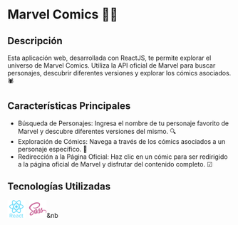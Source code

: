 <h1>Marvel Comics 🦸‍♂️</h1>

<h2>Descripción</h2> 

<p>Esta aplicación web, desarrollada con ReactJS, te permite explorar el universo de Marvel Comics. Utiliza la API oficial de Marvel para buscar personajes, descubrir diferentes versiones y explorar los cómics asociados. 🕷</p> 

<h2>Características Principales</h2> 
<ul>
  <li>Búsqueda de Personajes: Ingresa el nombre de tu personaje favorito de Marvel y descubre diferentes versiones del mismo. 🔍</li>
  <li>Exploración de Cómics: Navega a través de los cómics asociados a un personaje específico. 📕</li>
  <li>Redirección a la Página Oficial: Haz clic en un cómic para ser redirigido a la página oficial de Marvel y disfrutar del contenido completo. ☑</li>
</ul>

<h2>Tecnologías Utilizadas</h2> 
<div>
<img src="https://github.com/devicons/devicon/blob/master/icons/react/react-original-wordmark.svg" title="React" alt="React" width="40" height="40"/>&nbsp;
<img src="https://github.com/devicons/devicon/blob/master/icons/sass/sass-original.svg" title="SCSS" alt="SCSS" width="40" height="40"/>&nb
</div>



 
 
